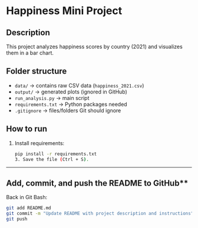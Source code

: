 # Happiness Mini Project

## Description
This project analyzes happiness scores by country (2021) and visualizes them in a bar chart.

## Folder structure
- `data/` → contains raw CSV data (`happiness_2021.csv`)
- `output/` → generated plots (ignored in GitHub)
- `run_analysis.py` → main script
- `requirements.txt` → Python packages needed
- `.gitignore` → files/folders Git should ignore

## How to run
1. Install requirements:
   ```bash
   pip install -r requirements.txt
   3. Save the file (Ctrl + S).  

---

## Add, commit, and push the README to GitHub**

Back in Git Bash:

```bash
git add README.md
git commit -m "Update README with project description and instructions"
git push